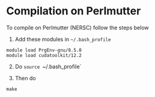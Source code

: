 # Compilation on Perlmutter

To compile on Perlmutter (NERSC) follow the steps below
1. Add these modules in `~/.bash_profile`
```
module load PrgEnv-gnu/8.5.0
module load cudatoolkit/12.2
```
2. Do `source `~/.bash_profile`

2. Then do
```
make
```


